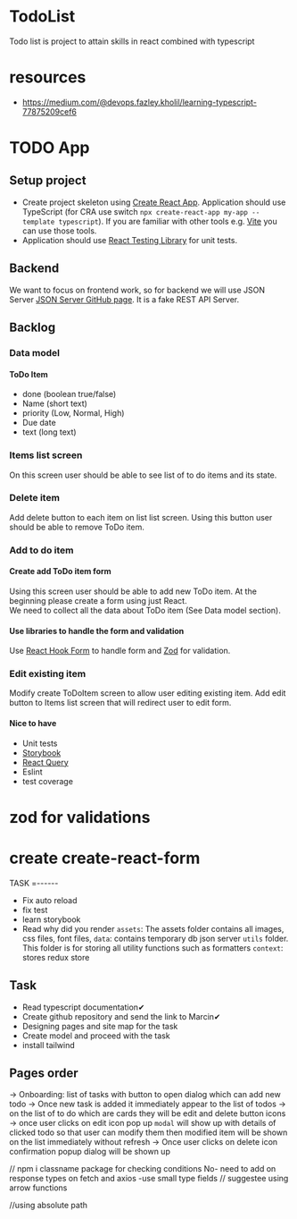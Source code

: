 

# TodoList

Todo list is project to attain skills in react combined with typescript 

# resources 
- https://medium.com/@devops.fazley.kholil/learning-typescript-77875209cef6


# TODO App

## Setup project 
- Create project skeleton using [Create React App](https://create-react-app.dev/). Application should use TypeScript (for CRA use switch `npx create-react-app my-app --template typescript`). If you are familiar with other tools e.g. [Vite](https://vitejs.dev/) you can use those tools.
- Application should use [React Testing Library](https://testing-library.com/docs/react-testing-library/intro/) for unit tests.
## Backend 
We want to focus on frontend work, so for backend we will use JSON Server [JSON Server GitHub page](https://github.com/typicode/json-server). It is a fake REST API Server. 
## Backlog

### Data model
#### ToDo Item
- done (boolean true/false)
- Name (short text)
- priority (Low, Normal, High)
- Due date
- text (long text)
### Items list screen
On this screen user should be able to see list of to do items and its state.
### Delete item
Add delete button to each item on list list screen. Using this button user should be able to remove ToDo item. 
### Add to do item
#### Create add ToDo item form
Using this screen user should be able to add new ToDo item.
At the beginning please create a form using just React.  
We need to collect all the data about ToDo item (See Data model section).
#### Use libraries to handle the form and validation
Use [React Hook Form](https://react-hook-form.com/) to handle form and [Zod](https://github.com/colinhacks/zod) for validation.
### Edit existing item
Modify create ToDoItem screen to allow user editing existing item. Add edit button to Items list screen that will redirect user to edit form.

#### Nice to have
- Unit tests
- [Storybook](https://storybook.js.org/)
- [React Query](https://react-query-v3.tanstack.com/)
- Eslint
- test coverage


# zod for validations
# create create-react-form

TASK
=------
- Fix auto reload 
- fix test 
- learn storybook
- Read why did you render 
`assets`: The assets folder contains all images, css files, font files,
`data`: contains temporary db json server
`utils` folder. This folder is for storing all utility functions such as formatters
`context`: stores redux store 

Task
----- 
- Read typescript documentation✔
- Create github repository and send the link to Marcin✔
- Designing pages and site map for the task
- Create model  and proceed with the task
- install tailwind

Pages order
----------------

-> Onboarding: list of tasks with button to open dialog which can add new todo
-> Once new task is added it immediately appear to the list of todos 
-> on the list of to do which are cards they will be edit and delete button icons
-> once user clicks on edit icon pop up `modal` will show up with details of clicked todo so that user can modify them then 
modified item will be shown on the list immediately without refresh
-> Once user clicks on delete icon confirmation popup dialog will be shown up


// npm i classname package for checking conditions
No- need to add on response types on fetch and axios 
-use  small type fields 
// suggestee using arrow functions 

//using absolute path
